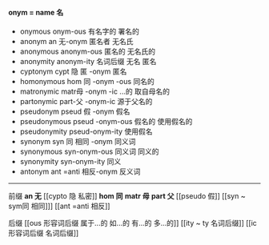 #### onym = name 名

- onymous  onym-ous 有名字的 署名的
- anonym  an 无-onym 匿名者 无名氏
- anonymous anonym-ous  匿名的 无名氏的
- anonymity anonym-ity 名词后缀 无名 匿名 
- cyptonym cypt 隐 匿 -onym 匿名
- homonymous  hom 同 -onym -ous 同名的
- matronymic matr母 -onym -ic ...的 取自母名的
- partonymic part-父 -onym-ic 源于父名的
- pseudonym  pseud 假 -onym 假名
- pseudonymous pseud -onym-ous 假名的 使用假名的
- pseudonymity pseud-onym-ity 使用假名
- synonym syn 同 相同 -onym 同义词 
- synonymous syn-onym-ous  同义词 同义的
- synonymity syn-onym-ity 同义
- antonym ant =anti 相反-onym 反义词

---
 前缀
 **an 无**
[[cypto 隐 私密]]
**hom 同**
**matr 母**
**part 父**
[[pseudo 假]]
[[syn  ~ sym同 相同]]]
[[ant =anti 相反]]

 后缀
[[ous 形容词后缀 属于...的 如...的 有...的 多...的]]
[[ity  ~ ty 名词后缀]]
[[ic 形容词后缀 名词后缀]]